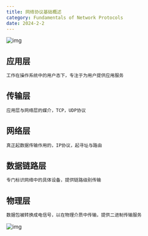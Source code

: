 ```yaml
---
title: 网络协议基础概述
category: Fundamentals of Network Protocols
date: 2024-2-2
---
```


![img](https://x1lys.github.io/X1lyS.blog.github.io/src/assets/img/2-4-1.png)

## 应用层

```cpp
工作在操作系统中的用户态下，专注于为用户提供应用服务
```

## 传输层

```cpp
应用层与网络层的媒介，TCP，UDP协议
```

## 网络层

```cpp
真正起数据传输作用的，IP协议，起寻址与路由
```

## 数据链路层

```cpp
专门标识网络中的具体设备，提供链路级别传输
```

## 物理层

```cpp
数据包被转换成电信号，以在物理介质中传输，提供二进制传输服务
```

![img](https://x1lys.github.io/X1lyS.blog.github.io/src/assets/img/2-4-2.png)
